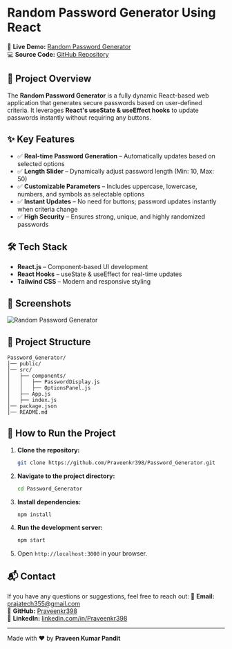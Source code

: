 # Random Password Generator Using React

🚀 **Live Demo:** [Random Password Generator](https://ipasswordgen.netlify.app/)  
💻 **Source Code:** [GitHub Repository](https://github.com/Praveenkr398/Password_Generator)

## 📌 Project Overview
The **Random Password Generator** is a fully dynamic React-based web application that generates secure passwords based on user-defined criteria. It leverages **React's useState & useEffect hooks** to update passwords instantly without requiring any buttons.

## ✨ Key Features
- ✅ **Real-time Password Generation** – Automatically updates based on selected options
- ✅ **Length Slider** – Dynamically adjust password length (Min: 10, Max: 50)
- ✅ **Customizable Parameters** – Includes uppercase, lowercase, numbers, and symbols as selectable options
- ✅ **Instant Updates** – No need for buttons; password updates instantly when criteria change
- ✅ **High Security** – Ensures strong, unique, and highly randomized passwords

## 🛠️ Tech Stack
- **React.js** – Component-based UI development
- **React Hooks** – useState & useEffect for real-time updates
- **Tailwind CSS** – Modern and responsive styling

## 📸 Screenshots
![Random Password Generator](https://github.com/user-attachments/assets/e4471445-8576-4b00-9e52-959158dd5bc8)

## 📂 Project Structure
```
Password_Generator/
│── public/
│── src/
│   ├── components/
│   │   ├── PasswordDisplay.js
│   │   ├── OptionsPanel.js
│   ├── App.js
│   ├── index.js
│── package.json
│── README.md
```

## 🚀 How to Run the Project
1. **Clone the repository:**
   ```bash
   git clone https://github.com/Praveenkr398/Password_Generator.git
   ```
2. **Navigate to the project directory:**
   ```bash
   cd Password_Generator
   ```
3. **Install dependencies:**
   ```bash
   npm install
   ```
4. **Run the development server:**
   ```bash
   npm start
   ```
5. Open `http://localhost:3000` in your browser.

## 📬 Contact
If you have any questions or suggestions, feel free to reach out:
📧 **Email:** prajatech355@gmail.com  
🔗 **GitHub:** [Praveenkr398](https://github.com/Praveenkr398)  
🔗 **LinkedIn:** [linkedin.com/in/Praveenkr398](https://www.linkedin.com/in/Praveenkr398)

---
Made with ❤️ by **Praveen Kumar Pandit**
